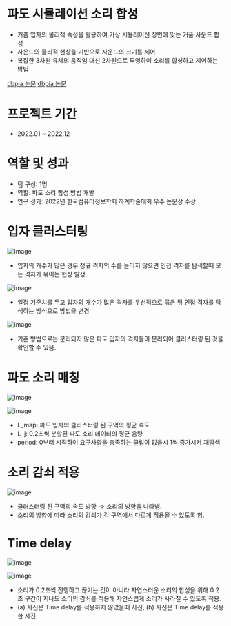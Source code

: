 # 파도 시뮬레이션 소리 합성
* 거품 입자의 물리적 속성을 활용하여 가상 시뮬레이션 장면에 맞는 거품 사운드 합성
* 사운드의 물리적 현상을 기반으로 사운드의 크기를 제어
* 복잡한 3차원 유체의 움직임 대신 2차원으로 투영하여 소리를 합성하고 제어하는 방법

[dbpia 논문](https://www.dbpia.co.kr/journal/articleDetail?nodeId=NODE11140488)
[dbpia 논문](https://www.dbpia.co.kr/journal/articleDetail?nodeId=NODE11213481)

# 프로젝트 기간
* 2022.01 ~ 2022.12

# 역할 및 성과
* 팀 구성: 1명
* 역할: 파도 소리 합성 방법 개발
* 연구 성과: 2022년 한국컴퓨터정보학회 하계학술대회 우수 논문상 수상

# 입자 클러스터링
![image](https://user-images.githubusercontent.com/40080826/230782870-1a3959a6-911f-4097-9612-bbf148d316ff.png)

* 입자의 개수가 많은 경우 정규 격자의 수를 늘리지 않으면 인접 격자를 탐색할때 모든 격자가 묶이는 현상 발생

![image](https://user-images.githubusercontent.com/40080826/230782894-1f462c1c-f86a-4fd8-9add-d38c8983d642.png)

* 일정 기준치를 두고 입자의 개수가 많은 격자를 우선적으로 묶은 뒤 인접 격자를 탐색하는 방식으로 방법을 변경

![image](https://user-images.githubusercontent.com/40080826/230782936-8cddbdaf-7b7b-4ae9-867f-45663fc6ffbd.png)

* 기존 방법으로는 분리되지 않은 파도 입자의 격자들이 분리되어 클러스터링 된 것을 확인할 수 있음.

# 파도 소리 매칭
![image](https://user-images.githubusercontent.com/40080826/230783045-baf780cf-8410-4421-ba91-40ede6eab9d1.png)

![image](https://user-images.githubusercontent.com/40080826/230783070-a5afe8bf-fc1f-41fa-ad84-1250b9b25b9e.png)

* L_map: 파도 입자의 클러스터링 된 구역의 평균 속도
* L_j: 0.2초씩 분할된 파도 소리 데이터의 평균 음량
* period: 0부터 시작하여 요구사항을 충족하는 클립이 없을시 1씩 증가시켜 재탐색

# 소리 감쇠 적용
![image](https://user-images.githubusercontent.com/40080826/230783229-ce93e642-713b-4b38-8425-b71587e9623a.png)

* 클러스터링 된 구역의 속도 방향 -> 소리의 방향을 나타냄.
* 소리의 방향에 따라 소리의 감쇠가 각 구역에서 다르게 적용될 수 있도록 함.

# Time delay
![image](https://user-images.githubusercontent.com/40080826/230783337-87dba5e2-26f5-4a95-8a28-3488f311ace3.png)

![image](https://user-images.githubusercontent.com/40080826/230783374-4f36c96d-2524-4d2f-8fac-04a35730d83a.png)

* 소리가 0.2초씩 진행하고 끊기는 것이 아니라 자연스러운 소리의 합성을 위해 0.2초 구간이 지나도 소리의 감쇠를 적용해 자연스럽게 소리가 사라질 수 있도록 적용.
* (a) 사진은 Time delay를 적용하지 않았을때 사진, (b) 사진은 Time delay를 적용한 사진
